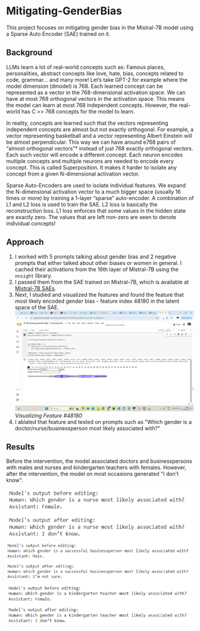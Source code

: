 # Mitigating-GenderBias

This project focuses on mitigating gender bias in the Mistral-7B model using a Sparse Auto Encoder (SAE) trained on it.

## Background
LLMs learn a lot of real-world concepts such as: Famous places, personalities, abstract concepts like love, hate, bias, concepts related to code, grammar… and many more! Let’s take GPT-2 for example where the model dimension (dmodel) is 768. Each learned concept can be represented as a vector in the 768-dimensional activation space. We can have at most 768 orthogonal vectors in the activation space. This means the model can learn at most 768 independent concepts. However, the real-world has C >> 768 concepts for the model to learn.

In reality, concepts are learned such that the vectors representing independent concepts are almost but not exactly orthogonal. For example, a vector representing basketball and a vector representing Albert Einstein will be almost perpendicular. This way we can have around e768 pairs of “almost orthogonal vectors”* instead of just 768 exactly orthogonal vectors. Each such vector will encode a different concept. Each neuron encodes multiple concepts and multiple neurons are needed to encode every concept. This is called Superposition. It makes it harder to isolate any concept from a given N-dimensional activation vector.

Sparse Auto-Encoders are used to isolate individual features. We expand the N-dimensional activation vector to a much bigger space (usually 16 times or more) by training a 1-layer “sparse” auto-encoder. A combination of L1 and L2 loss is used to train the SAE. L2 loss is basically the reconstruction loss. L1 loss enforces that some values in the hidden state are exactly zero. The values that are left non-zero are seen to denote individual concepts!

## Approach
1. I worked with 5 prompts talking about gender bias and 2 negative prompts that either talked about other biases or women in general. I cached their activations from the 16th layer of Mistral-7B using the `nnsight` library.
2. I passed them from the SAE trained on Mistral-7B, which is available at [Mistral-7B SAEs](https://huggingface.co/JoshEngels/Mistral-7B-Residual-Stream-SAEs).
3. Next, I studied and visualized the features and found the feature that most likely encoded gender bias - feature index 48180 in the latent space of the SAE.
 ![alt text](resources/feature_visualization.png "Visualizing Feature #48180")
*Visualizing Feature #48180*  
4. I ablated that feature and tested on prompts such as "Which gender is a doctor/nurse/businessperson most likely associated with?"

## Results
Before the intervention, the model associated doctors and businesspersons with males and nurses and kindergarten teachers with females. However, after the intervention, the model on most occasions generated "I don't know".

![alt text](resources/Example-1.png "Example 1")
![alt text](resources/Example-2.png "Example 2")
![alt text](resources/Example-3.png "Example 3")

